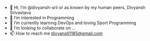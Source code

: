 - 👋 Hi, I’m @divyansh-srii or as known by my human peers, Divyansh Srivastava
- 👀 I’m interested in Programming
- 🌱 I’m currently learning DevOps and loving Sport Programming
- 💞️ I’m looking to collaborate on ...
- 📫 How to reach me divyansh1185@gmail.com



<!---
divyansh-srii/divyansh-srii is a ✨ special ✨ repository because its `README.md` (this file) appears on your GitHub profile.
You can click the Preview link to take a look at your changes.
--->
